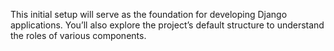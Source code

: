  This initial setup will serve as the foundation for developing Django applications. You’ll also explore the project’s default structure to understand the roles of various components.
